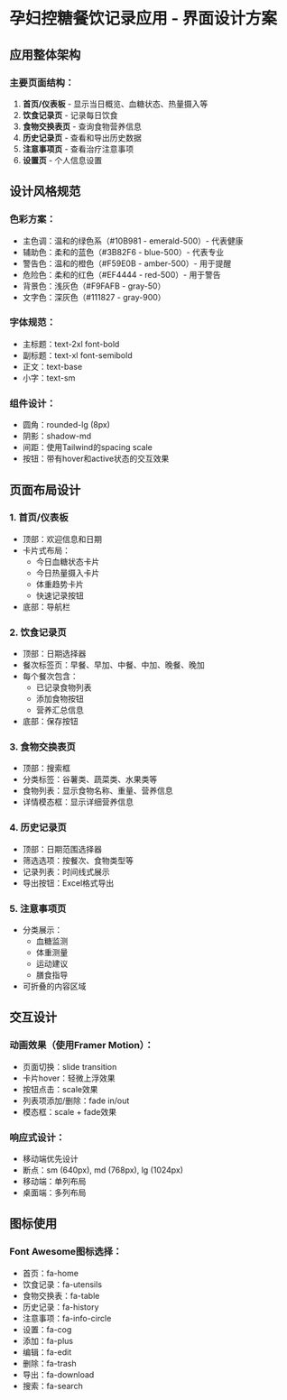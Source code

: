 # 孕妇控糖餐饮记录应用 - 界面设计方案

## 应用整体架构

### 主要页面结构：
1. **首页/仪表板** - 显示当日概览、血糖状态、热量摄入等
2. **饮食记录页** - 记录每日饮食
3. **食物交换表页** - 查询食物营养信息
4. **历史记录页** - 查看和导出历史数据
5. **注意事项页** - 查看治疗注意事项
6. **设置页** - 个人信息设置

## 设计风格规范

### 色彩方案：
- 主色调：温和的绿色系（#10B981 - emerald-500）- 代表健康
- 辅助色：柔和的蓝色（#3B82F6 - blue-500）- 代表专业
- 警告色：温和的橙色（#F59E0B - amber-500）- 用于提醒
- 危险色：柔和的红色（#EF4444 - red-500）- 用于警告
- 背景色：浅灰色（#F9FAFB - gray-50）
- 文字色：深灰色（#111827 - gray-900）

### 字体规范：
- 主标题：text-2xl font-bold
- 副标题：text-xl font-semibold
- 正文：text-base
- 小字：text-sm

### 组件设计：
- 圆角：rounded-lg (8px)
- 阴影：shadow-md
- 间距：使用Tailwind的spacing scale
- 按钮：带有hover和active状态的交互效果

## 页面布局设计

### 1. 首页/仪表板
- 顶部：欢迎信息和日期
- 卡片式布局：
  - 今日血糖状态卡片
  - 今日热量摄入卡片
  - 体重趋势卡片
  - 快速记录按钮
- 底部：导航栏

### 2. 饮食记录页
- 顶部：日期选择器
- 餐次标签页：早餐、早加、中餐、中加、晚餐、晚加
- 每个餐次包含：
  - 已记录食物列表
  - 添加食物按钮
  - 营养汇总信息
- 底部：保存按钮

### 3. 食物交换表页
- 顶部：搜索框
- 分类标签：谷薯类、蔬菜类、水果类等
- 食物列表：显示食物名称、重量、营养信息
- 详情模态框：显示详细营养信息

### 4. 历史记录页
- 顶部：日期范围选择器
- 筛选选项：按餐次、食物类型等
- 记录列表：时间线式展示
- 导出按钮：Excel格式导出

### 5. 注意事项页
- 分类展示：
  - 血糖监测
  - 体重测量
  - 运动建议
  - 膳食指导
- 可折叠的内容区域

## 交互设计

### 动画效果（使用Framer Motion）：
- 页面切换：slide transition
- 卡片hover：轻微上浮效果
- 按钮点击：scale效果
- 列表项添加/删除：fade in/out
- 模态框：scale + fade效果

### 响应式设计：
- 移动端优先设计
- 断点：sm (640px), md (768px), lg (1024px)
- 移动端：单列布局
- 桌面端：多列布局

## 图标使用

### Font Awesome图标选择：
- 首页：fa-home
- 饮食记录：fa-utensils
- 食物交换表：fa-table
- 历史记录：fa-history
- 注意事项：fa-info-circle
- 设置：fa-cog
- 添加：fa-plus
- 编辑：fa-edit
- 删除：fa-trash
- 导出：fa-download
- 搜索：fa-search

